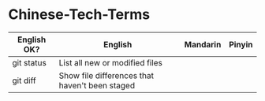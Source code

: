# Chinese-Tech-Terms

| English OK? | English | Mandarin | Pinyin
| --- | --- | --- | --- |
| git status | List all new or modified files |
| git diff | Show file differences that haven't been staged |
